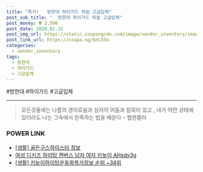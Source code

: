 ```yaml
--- 
title: "특가!   방한대 하이가드 하늘 고급입체" 
post_sub_title: "  방한대 하이가드 하늘 고급입체" 
post_money: ₩ 2,500 
post_date: 2020.01.31 
post_img_url: https://static.coupangcdn.com/image/vendor_inventory/images/2017/10/30/9/9/5252a7ca-d134-4d7a-a6f7-5be7babb21b5.jpg 
post_link_url: https://coupa.ng/bnL5Sn 
categories: 
  - vendor_inventory 
tags: 
  - 방한대 
  - 하이가드 
  - 고급입체 
--- 
```

  #방한대 #하이가드 #고급입체 
<hr> 

> 모든것들에는 나름의 경이로움과 심지어 어둠과 침묵이 있고 , 내가 어떤 상태에 있더라도 나는 그속에서 만족하는 법을 배운다 – 헬렌켈러 


### POWER LINK

* <a href="https://blog.naver.com/sakai111/221769615569" target="_blank"> [생활] 골든구스하이스타 정보 </a>
* <a href="https://blog.naver.com/fasyy4321/221786461095" target="_blank">여성 디키즈 하이탑 캔버스 남자 여자 키높이 AHsdy3g</a>
* <a href="https://blog.naver.com/fasyy4321/221770884146" target="_blank"> [생활] 키높이하이탑운동화특가정보 순위 ~34위</a>
